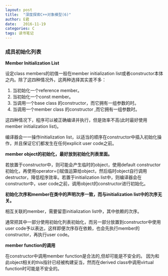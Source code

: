 ```yaml
---
layout: post
title:  "深度探索C++对象模型(6)"
author: E君
date:   2016-11-19
categories: C
tags: 读书笔记
---
```


### 成员初始化列表 ###

**Member Initialization List**

设定class members的初值一般在member initialization list或者constructor本体之内。除了这四种情况外，这两种选择其实差不多：

1. 当初始化一个reference member。
2. 当初始化一个const member。
3. 当调用一个base class 的constructor，而它拥有一组参数的时。
4. 当调用一个member class 的constructor ,而它拥有一组参数时。

这四种情况下，程序可以被正确编译并执行，但是效率不高(此时最好使用member initialization list)。

编译器会一一操作initialization list，以适当的顺序在constructor中插入初始化操作，并且保证它们都发生在任何explicit user code之前。

**member object的初始化，最好放到初始化列表里面。**

若放置于constructor中，则可能会产生临时的object，使用default constructor初始化，再使用operator=()赋值运算给object，然后临时object自行调用destructor，降低程序效率。若置于initialization list中，则编译器会在constructor中，user code之前，调用object的constructor进行初始化。

**初始化次序和member在类中的声明次序一致，而与initialization list中的次序无关。**

相互关联的member，需要留意initialization list中，其中依赖的次序。

通常把其中一部分使用初始化列表初始化，而另一部分放置到constructor中使用user code予以表达，这样即便次序存在依赖，也会先执行member的constructor，再执行user code。

**member function的调用**

在constructor中调用member function是合法的,但却可能是不安全的。
因为和此object相关的this指针已经被构建妥当，然而在derived class中调用virtual function时可能是不安全的。
